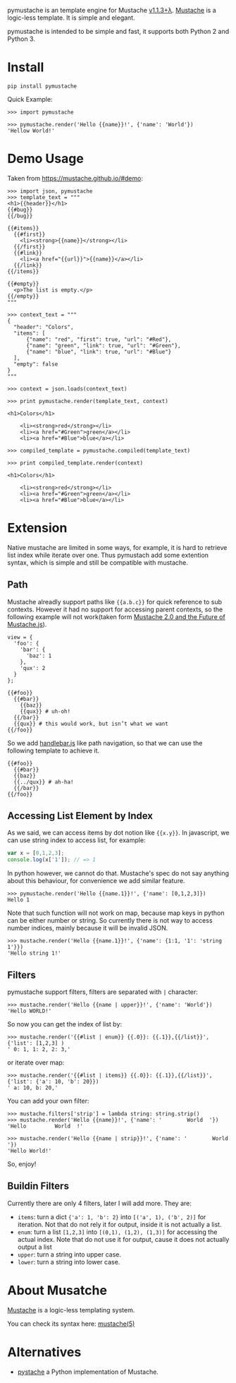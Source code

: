 pymustache is an template engine for Mustache
[v1.1.3+λ](https://github.com/mustache/spec/releases/tag/v1.1.3).
[Mustache](https://mustache.github.io/) is a logic-less template. It is simple
and elegant.

pymustache is intended to be simple and fast, it supports both Python 2 and
Python 3.

# Install

```
pip install pymustache
```

Quick Example:

```
>>> import pymustache

>>> pymustache.render('Hello {{name}}!', {'name': 'World'})
'Hellow World!'
```

# Demo Usage

Taken from https://mustache.github.io/#demo:

```
>>> import json, pymustache
>>> template_text = """
<h1>{{header}}</h1>
{{#bug}}
{{/bug}}

{{#items}}
  {{#first}}
    <li><strong>{{name}}</strong></li>
  {{/first}}
  {{#link}}
    <li><a href="{{url}}">{{name}}</a></li>
  {{/link}}
{{/items}}

{{#empty}}
  <p>The list is empty.</p>
{{/empty}}
"""

>>> context_text = """
{
  "header": "Colors",
  "items": [
      {"name": "red", "first": true, "url": "#Red"},
      {"name": "green", "link": true, "url": "#Green"},
      {"name": "blue", "link": true, "url": "#Blue"}
  ],
  "empty": false
}
"""

>>> context = json.loads(context_text)

>>> print pymustache.render(template_text, context)

<h1>Colors</h1>

    <li><strong>red</strong></li>
    <li><a href="#Green">green</a></li>
    <li><a href="#Blue">blue</a></li>

>>> compiled_template = pymustache.compiled(template_text)

>>> print compiled_template.render(context)

<h1>Colors</h1>

    <li><strong>red</strong></li>
    <li><a href="#Green">green</a></li>
    <li><a href="#Blue">blue</a></li>

```

# Extension

Native mustache are limited in some ways, for example, it is hard to retrieve
list index while iterate over one. Thus pymustach add some extention syntax,
which is simple and still be compatible with mustache.

## Path

Mustache alreadly support paths like `{{a.b.c}}` for quick reference to sub
contexts. However it had no support for accessing parent contexts, so the
following example will not work(taken form [Mustache 2.0 and the Future of
Mustache.js](http://writing.jan.io/mustache-2.0.html)).

```
view = {
  'foo': {
    'bar': {
      'baz': 1
    },
    'qux': 2
  }
};

{{#foo}}
  {{#bar}}
    {{baz}}
    {{qux}} # uh-oh!
  {{/bar}}
  {{qux}} # this would work, but isn’t what we want
{{/foo}}
```

So we add [handlebar.js](http://handlebarsjs.com/) like path navigation, so
that we can use the following template to achieve it.

```
{{#foo}}
  {{#bar}}
  {{baz}}
  {{../qux}} # ah-ha!
  {{/bar}}
{{/foo}}
```

## Accessing List Element by Index

As we said, we can access items by dot notion like `{{x.y}}`. In javascript,
we can use string index to access list, for example:

```js
var x = [0,1,2,3];
console.log(x['1']); // => 1
```

In python however, we cannot do that. Mustache's spec do not say anything
about this behaviour, for convenience we add similar feature.

```
>>> pymustache.render('Hello {{name.1}}!', {'name': [0,1,2,3]})
Hello 1
```

Note that such function will not work on map, because map keys in python can
be either number or string. So currently there is not way to access number
indices, mainly because it will be invalid JSON.

```
>>> mustache.render('Hello {{name.1}}!', {'name': {1:1, '1': 'string 1'}})
'Hello string 1!'
```

## Filters

pymustache support filters, filters are separated with `|` character:

```
>>> mustache.render('Hello {{name | upper}}!', {'name': 'World'})
'Hello WORLD!'
```

So now you can get the index of list by:

```
>>> mustache.render('{{#list | enum}} {{.0}}: {{.1}},{{/list}}', {'list': [1,2,3] )
' 0: 1, 1: 2, 2: 3,'
```

or iterate over map:

```
>>> mustache.render('{{#list | items}} {{.0}}: {{.1}},{{/list}}', {'list': {'a': 10, 'b': 20}})
' a: 10, b: 20,'
```

You can add your own filter:

```
>>> mustache.filters['strip'] = lambda string: string.strip()
>>> mustache.render('Hello {{name}}!', {'name': '        World  '})
'Hello         World  !'

>>> mustache.render('Hello {{name | strip}}!', {'name': '        World  '})
'Hello World!'
```

So, enjoy!

## Buildin Filters

Currently there are only 4 filters, later I will add more. They are:

- `items`: turn a dict `{'a': 1, 'b': 2}` into `[('a', 1), ('b', 2)]` for
    iteration. Not that do not rely it for output, inside it is not actually a
    list.
- `enum`: turn a list `[1,2,3]` into `[(0,1), (1,2), (1,3)]` for accessing the
    actual index. Note that do not use it for output, cause it does not
    actually output a list
- `upper`: turn a string into upper case.
- `lower`: turn a string into lower case.

# About Musatche

[Mustache](https://mustache.github.io/) is a logic-less templating system.

You can check its syntax here: [mustache(5)](https://mustache.github.io/mustache.5.html)

# Alternatives

- [pystache](https://github.com/defunkt/pystache) a Python implementation of Mustache.
